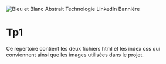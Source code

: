 ![Bleu et Blanc Abstrait Technologie LinkedIn Bannière](https://github.com/The-Meli/Tp1/assets/164500193/8556c51e-d3c3-4e3b-92ec-4c331a45f3cb)

# Tp1
Ce repertoire contient les deux fichiers html et les index css qui conviennent
ainsi que les images utilisées dans le projet.
